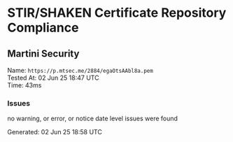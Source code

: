# STIR/SHAKEN Certificate Repository Compliance

## Martini Security

Name: `https://p.mtsec.me/2884/egaOtsAAbl8a.pem`\
Tested At: 02 Jun 25 18:47 UTC\
Time: 43ms

### Issues

no warning, or error, or notice date level issues were found

Generated: 02 Jun 25 18:58 UTC